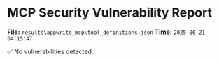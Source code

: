 # MCP Security Vulnerability Report
**File:** `results\appwrite_mcp\tool_definitions.json`
**Time:** `2025-06-21 04:15:47`

✅ No vulnerabilities detected.